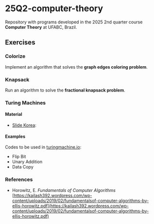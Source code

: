 # 25Q2-computer-theory

Repository with programs developed in the 2025 2nd quarter course **Computer Theory** at UFABC, Brazil.

## Exercises

### Colorize
Implement an algorithm that solves the **graph edges coloring problem**.

### Knapsack
Run an algorithm to solve the **fractional knapsack problem**.

### Turing Machines

#### Material
- [Slide Korea](https://plrg.korea.ac.kr/courses/cose215/2023_1/slides/lec22.pdf):

#### Examples
Codes to be used in [turingmachine.io](https://turingmachine.io/):
- Flip Bit
- Unary Addition
- Data Copy

### References
- Horowitz, E. *Fundamentals of Computer Algorithms* [https://kailash392.wordpress.com/wp-content/uploads/2019/02/fundamentalsof-computer-algorithms-by-ellis-horowitz.pdf](https://kailash392.wordpress.com/wp-content/uploads/2019/02/fundamentalsof-computer-algorithms-by-ellis-horowitz.pdf)

